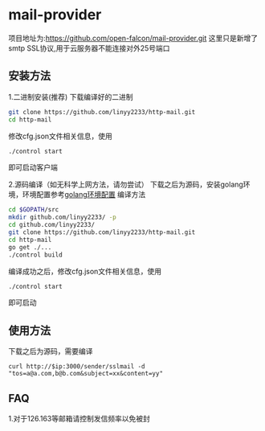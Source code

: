 mail-provider
=============

项目地址为:https://github.com/open-falcon/mail-provider.git
这里只是新增了smtp SSL协议,用于云服务器不能连接对外25号端口

## 安装方法

1.二进制安装(推荐)
下载编译好的二进制
```bash
git clone https://github.com/linyy2233/http-mail.git
cd http-mail
```
修改cfg.json文件相关信息，使用
```bash
./control start
```
即可启动客户端

2.源码编译（如无科学上网方法，请勿尝试）
下载之后为源码，安装golang环境，环境配置参考[golang环境配置](http://book.open-falcon.org/zh/quick_install/prepare.html)
编译方法
```bash
cd $GOPATH/src
mkdir github.com/linyy2233/ -p
cd github.com/linyy2233/
git clone https://github.com/linyy2233/http-mail.git
cd http-mail
go get ./...
./control build
```
编译成功之后，修改cfg.json文件相关信息，使用
```bash
./control start
```
即可启动


## 使用方法
下载之后为源码，需要编译

```
curl http://$ip:3000/sender/sslmail -d "tos=a@a.com,b@b.com&subject=xx&content=yy"
```

## FAQ

1.对于126.163等邮箱请控制发信频率以免被封
